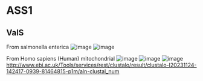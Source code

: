 # ASS1
## ValS
From salmonella enterica
![image](https://github.com/xingyc520bio/bioinformatics/assets/49332831/db79f208-3b24-4506-9950-cf0c8a1d0bbd)
![image](https://github.com/xingyc520bio/bioinformatics/assets/49332831/1d71db6b-ad63-421c-b08a-7cc0c874dbdc)

From Homo sapiens (Human) mitochondrial
![image](https://github.com/xingyc520bio/bioinformatics/assets/49332831/423b4e9a-c485-40d4-804c-409c38318433)
![image](https://github.com/xingyc520bio/bioinformatics/assets/49332831/b744fdec-f374-4335-95b1-f79974a65552)
![image](https://github.com/xingyc520bio/bioinformatics/assets/49332831/8fc2c513-3465-4e05-9680-797321ac044a)
http://www.ebi.ac.uk/Tools/services/rest/clustalo/result/clustalo-I20231124-142417-0939-81464815-p1m/aln-clustal_num
